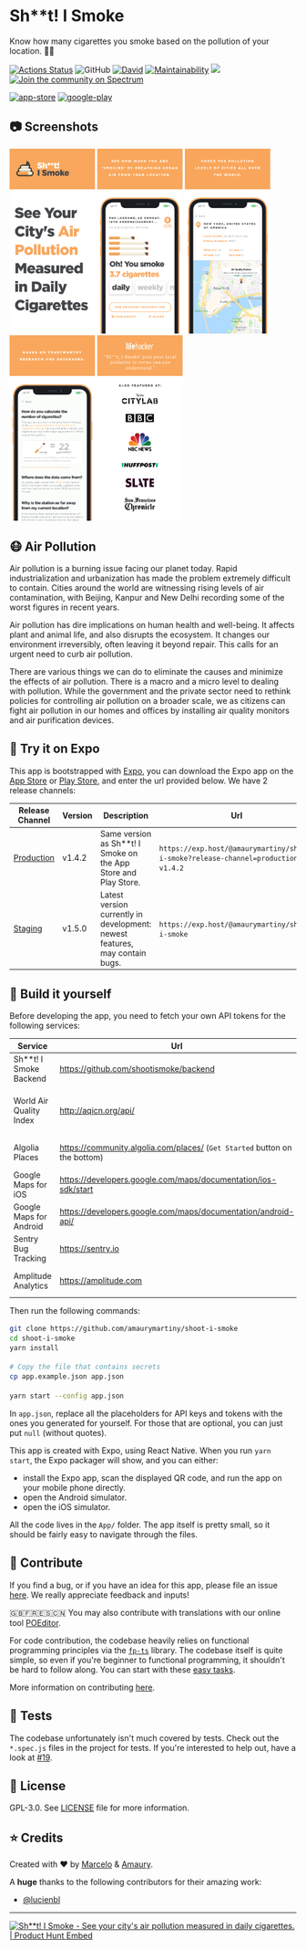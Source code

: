 # Sh\*\*t! I Smoke

Know how many cigarettes you smoke based on the pollution of your location. :poop::smoking:

[![Actions Status](https://github.com/amaurymartiny/shoot-i-smoke/workflows/CI/badge.svg)](https://github.com/amaurymartiny/shoot-i-smoke/actions)
![GitHub](https://img.shields.io/github/license/amaurymartiny/shoot-i-smoke.svg)
[![David](https://img.shields.io/david/amaurymartiny/shoot-i-smoke.svg)](https://david-dm.org/amaurymartiny/shoot-i-smoke)
[![Maintainability](https://api.codeclimate.com/v1/badges/9fc8ebb000978f14b6d0/maintainability)](https://codeclimate.com/github/amaurymartiny/shoot-i-smoke/maintainability)
[![](https://img.shields.io/badge/Buy%20me%20a%20tree-%F0%9F%8C%B3-lightgreen)](https://offset.earth/amaurymartiny)
[![Join the community on Spectrum](https://withspectrum.github.io/badge/badge.svg)](https://spectrum.chat/shootismoke)

[![app-store](https://shootismoke.github.io/assets/images/app-store.png)](https://itunes.apple.com/us/app/s-i-smoke/id1365605567?mt=8) [![google-play](https://shootismoke.github.io/assets/images/play-store.png)](https://play.google.com/store/apps/details?id=com.shitismoke.app)

## :camera: Screenshots

<p float="left">
  <img src="./assets/screenshots/ios/iPhone-X-1.png" alt="screenshot-1" width="150">
  <img src="./assets/screenshots/ios/iPhone-X-2.png" alt="screenshot-2" width="150">
  <img src="./assets/screenshots/ios/iPhone-X-3.png" alt="screenshot-3" width="150">
  <img src="./assets/screenshots/ios/iPhone-X-4.png" alt="screenshot-4" width="150">
  <img src="./assets/screenshots/ios/iPhone-X-5.png" alt="screenshot-5" width="150">
</p>

## 😷 Air Pollution

Air pollution is a burning issue facing our planet today. Rapid industrialization and urbanization has made the problem extremely difficult to contain. Cities around the world are witnessing rising levels of air contamination, with Beijing, Kanpur and New Delhi recording some of the worst figures in recent years.

Air pollution has dire implications on human health and well-being. It affects plant and animal life, and also disrupts the ecosystem. It changes our environment irreversibly, often leaving it beyond repair. This calls for an urgent need to curb air pollution.

There are various things we can do to eliminate the causes and minimize the effects of air pollution. There is a macro and a micro level to dealing with pollution. While the government and the private sector need to rethink policies for controlling air pollution on a broader scale, we as citizens can fight air pollution in our homes and offices by installing air quality monitors and air purification devices.

## :iphone: Try it on Expo

This app is bootstrapped with [Expo](https://expo.io), you can download the Expo app on the [App Store](https://itunes.apple.com/us/app/expo-client/id982107779) or [Play Store](https://play.google.com/store/apps/details?id=host.exp.exponent), and enter the url provided below. We have 2 release channels:

| Release Channel                                                                               | Version | Description                                                                 | Url                                                                               |
| --------------------------------------------------------------------------------------------- | ------- | --------------------------------------------------------------------------- | --------------------------------------------------------------------------------- |
| [Production](https://exp.host/@amaurymartiny/shoot-i-smoke?release-channel=production-v1.4.2) | v1.4.2  | Same version as Sh\*\*t! I Smoke on the App Store and Play Store.           | `https://exp.host/@amaurymartiny/shoot-i-smoke?release-channel=production-v1.4.2` |
| [Staging](https://exp.host/@amaurymartiny/shoot-i-smoke)                                      | v1.5.0  | Latest version currently in development: newest features, may contain bugs. | `https://exp.host/@amaurymartiny/shoot-i-smoke`                                   |

## :hammer: Build it yourself

Before developing the app, you need to fetch your own API tokens for the following services:

| Service                  | Url                                                                        | Comments                                                                   |
| ------------------------ | -------------------------------------------------------------------------- | -------------------------------------------------------------------------- |
| Sh\*\*t! I Smoke Backend | https://github.com/shootismoke/backend                                     | Required. Pre-filled with a staging token.                                 |
| World Air Quality Index  | http://aqicn.org/api/                                                      | Required. You can use the dummy one in `app.example.json` for development. |
| Algolia Places           | https://community.algolia.com/places/ (`Get Started` button on the bottom) | Optional, lower API rates if not provided.                                 |
| Google Maps for iOS      | https://developers.google.com/maps/documentation/ios-sdk/start             | Optional in development.                                                   |
| Google Maps for Android  | https://developers.google.com/maps/documentation/android-api/              | Optional in development.                                                   |
| Sentry Bug Tracking      | https://sentry.io                                                          | Optional.                                                                  |
| Amplitude Analytics      | https://amplitude.com                                                      | Optional. Note: we **never** track PII.                                    |

Then run the following commands:

```bash
git clone https://github.com/amaurymartiny/shoot-i-smoke
cd shoot-i-smoke
yarn install

# Copy the file that contains secrets
cp app.example.json app.json

yarn start --config app.json
```

In `app.json`, replace all the placeholders for API keys and tokens with the ones you generated for yourself. For those that are optional, you can just put `null` (without quotes).

This app is created with Expo, using React Native. When you run `yarn start`, the Expo packager will show, and you can either:

- install the Expo app, scan the displayed QR code, and run the app on your mobile phone directly.
- open the Android simulator.
- open the iOS simulator.

All the code lives in the `App/` folder. The app itself is pretty small, so it should be fairly easy to navigate through the files.

## :raising_hand: Contribute

If you find a bug, or if you have an idea for this app, please file an issue [here](https://github.com/amaurymartiny/shoot-i-smoke/issues). We really appreciate feedback and inputs!

🇬🇧🇫🇷🇪🇸🇨🇳 You may also contribute with translations with our online tool [POEditor](https://poeditor.com/join/project/iEsj0CSPGX).

For code contribution, the codebase heavily relies on functional programming principles via the [`fp-ts`](https://github.com/gcanti/fp-ts) library. The codebase itself is quite simple, so even if you're beginner to functional programming, it shouldn't be hard to follow along. You can start with these [easy tasks](https://github.com/amaurymartiny/shoot-i-smoke/issues?q=is%3Aissue+is%3Aopen+label%3A%22good+first+issue%22).

More information on contributing [here](./CONTRIBUTING.md).

## :microscope: Tests

The codebase unfortunately isn't much covered by tests. Check out the `*.spec.js` files in the project for tests. If you're interested to help out, have a look at [#19](https://github.com/amaurymartiny/shoot-i-smoke/issues/19).

## :newspaper: License

GPL-3.0. See [LICENSE](./LICENSE) file for more information.

## :star: Credits

Created with ❤ by [Marcelo](http://www.marcelocoelho.cc) & [Amaury](https://www.toptal.com/resume/amaury-martiny#utilize-unreal-developers-today).

A **huge** thanks to the following contributors for their amazing work:

- [@lucienbl](https://github.com/lucienbl)

---

<a href="https://www.producthunt.com/posts/sh-t-i-smoke?utm_source=badge-featured&utm_medium=badge&utm_souce=badge-sh-t-i-smoke" target="_blank"><img src="https://api.producthunt.com/widgets/embed-image/v1/featured.svg?post_id=126582&theme=light" alt="Sh**t! I Smoke - See your city's air pollution measured in daily cigarettes. | Product Hunt Embed" style="width: 250px; height: 54px;" width="250px" height="54px" /></a>
